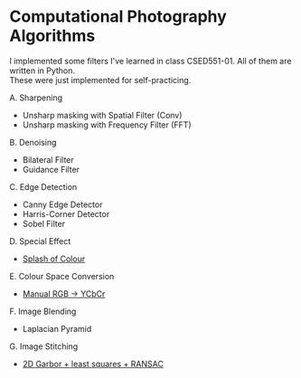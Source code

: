 # Computational Photography Algorithms

I implemented some filters I've learned in class CSED551-01. All of them are written in Python.    
These were just implemented for self-practicing.

A. Sharpening  
  - Unsharp masking with Spatial Filter (Conv)  
  - Unsharp masking with Frequency Filter (FFT)
  
B. Denoising   
  - Bilateral Filter  
  - Guidance Filter  
    
C. Edge Detection  
  - Canny Edge Detector  
  - Harris-Corner Detector  
  - Sobel Filter  
  
D. Special Effect  
  - [Splash of Colour](https://github.com/koominsoo/Splash_of_Colour)  
  
E. Colour Space Conversion  
  - [Manual RGB -> YCbCr](https://github.com/koominsoo/RGB2YCbCr) 

F. Image Blending
  - Laplacian Pyramid

G. Image Stitching
  - [2D Garbor + least squares + RANSAC](https://github.com/koominsoo/Image_Stitching)
